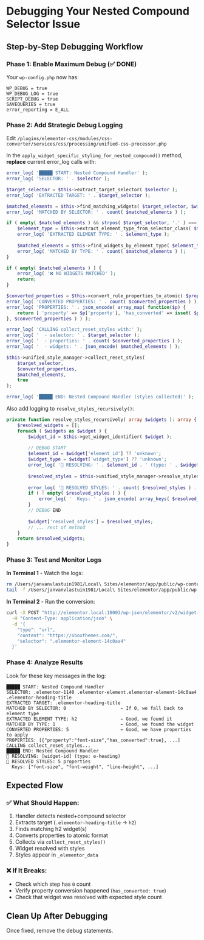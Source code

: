 # Debugging Your Nested Compound Selector Issue

## Step-by-Step Debugging Workflow

### Phase 1: Enable Maximum Debug (✅ DONE)

Your `wp-config.php` now has:
```
WP_DEBUG = true
WP_DEBUG_LOG = true
SCRIPT_DEBUG = true  
SAVEQUERIES = true
error_reporting = E_ALL
```

### Phase 2: Add Strategic Debug Logging

Edit `/plugins/elementor-css/modules/css-converter/services/css/processing/unified-css-processor.php`

In the `apply_widget_specific_styling_for_nested_compound()` method, **replace** current error_log calls with:

```php
error_log( '█████ START: Nested Compound Handler' );
error_log( 'SELECTOR: ' . $selector );

$target_selector = $this->extract_target_selector( $selector );
error_log( 'EXTRACTED TARGET: ' . $target_selector );

$matched_elements = $this->find_matching_widgets( $target_selector, $widgets );
error_log( 'MATCHED BY SELECTOR: ' . count( $matched_elements ) );

if ( empty( $matched_elements ) && strpos( $target_selector, '.' ) === 0 ) {
    $element_type = $this->extract_element_type_from_selector_class( $target_selector );
    error_log( 'EXTRACTED ELEMENT TYPE: ' . $element_type );
    
    $matched_elements = $this->find_widgets_by_element_type( $element_type, $widgets );
    error_log( 'MATCHED BY TYPE: ' . count( $matched_elements ) );
}

if ( empty( $matched_elements ) ) {
    error_log( '❌ NO WIDGETS MATCHED' );
    return;
}

$converted_properties = $this->convert_rule_properties_to_atomic( $properties );
error_log( 'CONVERTED PROPERTIES: ' . count( $converted_properties ) );
error_log( 'PROPERTIES: ' . json_encode( array_map( function($p) { 
    return [ 'property' => $p['property'], 'has_converted' => isset( $p['converted_property'] ) ];
}, $converted_properties ) ) );

error_log( 'CALLING collect_reset_styles with:' );
error_log( '  - selector: ' . $target_selector );
error_log( '  - properties: ' . count( $converted_properties ) );
error_log( '  - widgets: ' . json_encode( $matched_elements ) );

$this->unified_style_manager->collect_reset_styles(
    $target_selector,
    $converted_properties,
    $matched_elements,
    true
);

error_log( '█████ END: Nested Compound Handler (styles collected)' );
```

Also add logging to `resolve_styles_recursively()`:

```php
private function resolve_styles_recursively( array $widgets ): array {
    $resolved_widgets = [];
    foreach ( $widgets as $widget ) {
        $widget_id = $this->get_widget_identifier( $widget );
        
        // DEBUG START
        $element_id = $widget['element_id'] ?? 'unknown';
        $widget_type = $widget['widget_type'] ?? 'unknown';
        error_log( '📝 RESOLVING: ' . $element_id . ' (type: ' . $widget_type . ')' );
        
        $resolved_styles = $this->unified_style_manager->resolve_styles_for_widget( $widget );
        
        error_log( '📝 RESOLVED STYLES: ' . count( $resolved_styles ) . ' properties' );
        if ( ! empty( $resolved_styles ) ) {
            error_log( '  Keys: ' . json_encode( array_keys( $resolved_styles ) ) );
        }
        // DEBUG END
        
        $widget['resolved_styles'] = $resolved_styles;
        // ... rest of method
    }
    return $resolved_widgets;
}
```

### Phase 3: Test and Monitor Logs

**In Terminal 1** - Watch the logs:
```bash
rm /Users/janvanvlastuin1981/Local\ Sites/elementor/app/public/wp-content/debug.log
tail -f /Users/janvanvlastuin1981/Local\ Sites/elementor/app/public/wp-content/debug.log | grep -E "█|SELECTOR|MATCHED|CONVERTED|RESOLVE|RESOLVED"
```

**In Terminal 2** - Run the conversion:
```bash
curl -X POST "http://elementor.local:10003/wp-json/elementor/v2/widget-converter" \
  -H "Content-Type: application/json" \
  -d '{
    "type": "url",
    "content": "https://oboxthemes.com/",
    "selector": ".elementor-element-14c0aa4"
  }'
```

### Phase 4: Analyze Results

Look for these key messages in the log:

```
█████ START: Nested Compound Handler
SELECTOR: .elementor-1140 .elementor-element.elementor-element-14c0aa4 .elementor-heading-title
EXTRACTED TARGET: .elementor-heading-title
MATCHED BY SELECTOR: 0                    ← If 0, we fall back to element type
EXTRACTED ELEMENT TYPE: h2                ← Good, we found it
MATCHED BY TYPE: 1                        ← Good, we found the widget
CONVERTED PROPERTIES: 5                   ← Good, we have properties to apply
PROPERTIES: [{"property":"font-size","has_converted":true}, ...]
CALLING collect_reset_styles...
█████ END: Nested Compound Handler
📝 RESOLVING: [widget-id] (type: e-heading)
📝 RESOLVED STYLES: 5 properties
  Keys: ["font-size", "font-weight", "line-height", ...]
```

## Expected Flow

### ✅ What Should Happen:
1. Handler detects nested+compound selector
2. Extracts target (`.elementor-heading-title` → `h2`)
3. Finds matching h2 widget(s)
4. Converts properties to atomic format
5. Collects via `collect_reset_styles()`
6. Widget resolved with styles
7. Styles appear in `_elementor_data`

### ❌ If It Breaks:
- Check which step has `0` count
- Verify property conversion happened (`has_converted: true`)
- Check that widget was resolved with expected style count

## Clean Up After Debugging

Once fixed, remove the debug statements.

